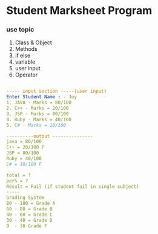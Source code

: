 # Student Marksheet Program

### use topic

1. Class & Object
2. Methods 
3. if else
4. variable
5. user input
6. Operator

```yaml

----- input section -----(user input)
Enter Student Name : - Joy
1. JAVA - Marks = 80/100
2. C++ - Marks = 20/100
3. JSP - Marks = 80/100
4. Ruby - Marks = 40/100
5. C# - Marks = 10/100

----------output ---------------
java = 80/100
C++ = 20/100 F
JSP = 80/100
Ruby = 40/100
C# = 10/100 F

total = ?
per% = ?
Result = Fail (if student fail in single subject)
-----
Grading System 
80 - 100 = Grade A
60 - 80 = Grade B
40 - 60 = Grade C
30 - 40 = Grade D
0  - 30 Grade F

```